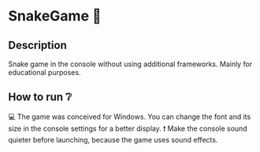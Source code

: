 # SnakeGame :snake:
 
## Description
Snake game in the console without using additional frameworks. Mainly for educational purposes.

## How to run :grey_question:
:computer: The game was conceived for Windows.
You can change the font and its size in the console settings for a better display.
:exclamation: Make the console sound quieter before launching, because the game uses sound effects.
